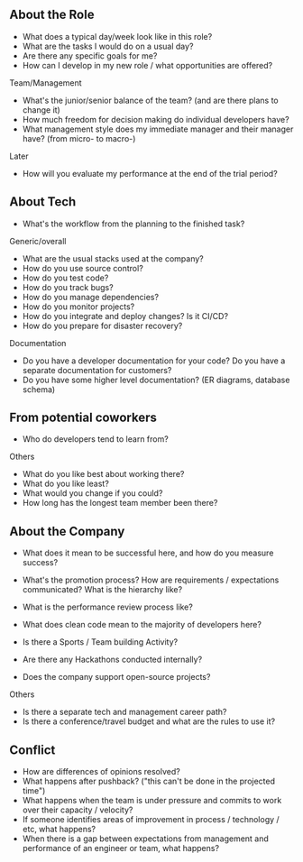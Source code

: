 
## About the Role

- What does a typical day/week look like in this role?
- What are the tasks I would do on a usual day?
- Are there any specific goals for me?
- How can I develop in my new role / what opportunities are offered?

Team/Management
- What's the junior/senior balance of the team? (and are there plans to change it)
- How much freedom for decision making do individual developers have?
- What management style does my immediate manager and their manager have? (from micro- to macro-)


Later 
- How will you evaluate my performance at the end of the trial period?

## About Tech

- What's the workflow from the planning to the finished task?

Generic/overall
- What are the usual stacks used at the company?
- How do you use source control?
- How do you test code? 
- How do you track bugs?
- How do you manage dependencies? 
- How do you monitor projects?
- How do you integrate and deploy changes? Is it CI/CD?
- How do you prepare for disaster recovery?

Documentation
- Do you have a developer documentation for your code? Do you have a separate documentation for customers?
- Do you have some higher level documentation? (ER diagrams, database schema)


## From potential coworkers

- Who do developers tend to learn from?

Others
- What do you like best about working there?
- What do you like least?
- What would you change if you could?
- How long has the longest team member been there?

## About the Company

- What does it mean to be successful here, and how do you measure success?
- What's the promotion process? How are requirements / expectations communicated? What is the hierarchy like?
- What is the performance review process like?
- What does clean code mean to the majority of developers here?

- Is there a Sports / Team building Activity?
- Are there any Hackathons conducted internally?
- Does the company support open-source projects?

Others
- Is there a separate tech and management career path?
- Is there a conference/travel budget and what are the rules to use it?

## Conflict

- How are differences of opinions resolved?
- What happens after pushback? ("this can't be done in the projected time")
- What happens when the team is under pressure and commits to work over their capacity / velocity?
- If someone identifies areas of improvement in process / technology / etc, what happens?
- When there is a gap between expectations from management and performance of an engineer or team, what happens?
